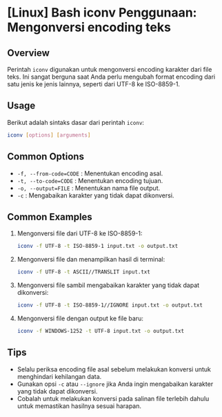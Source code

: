 # [Linux] Bash iconv Penggunaan: Mengonversi encoding teks

## Overview
Perintah `iconv` digunakan untuk mengonversi encoding karakter dari file teks. Ini sangat berguna saat Anda perlu mengubah format encoding dari satu jenis ke jenis lainnya, seperti dari UTF-8 ke ISO-8859-1.

## Usage
Berikut adalah sintaks dasar dari perintah `iconv`:

```bash
iconv [options] [arguments]
```

## Common Options
- `-f, --from-code=CODE` : Menentukan encoding asal.
- `-t, --to-code=CODE` : Menentukan encoding tujuan.
- `-o, --output=FILE` : Menentukan nama file output.
- `-c` : Mengabaikan karakter yang tidak dapat dikonversi.

## Common Examples
1. Mengonversi file dari UTF-8 ke ISO-8859-1:
   ```bash
   iconv -f UTF-8 -t ISO-8859-1 input.txt -o output.txt
   ```

2. Mengonversi file dan menampilkan hasil di terminal:
   ```bash
   iconv -f UTF-8 -t ASCII//TRANSLIT input.txt
   ```

3. Mengonversi file sambil mengabaikan karakter yang tidak dapat dikonversi:
   ```bash
   iconv -f UTF-8 -t ISO-8859-1//IGNORE input.txt -o output.txt
   ```

4. Mengonversi file dengan output ke file baru:
   ```bash
   iconv -f WINDOWS-1252 -t UTF-8 input.txt -o output.txt
   ```

## Tips
- Selalu periksa encoding file asal sebelum melakukan konversi untuk menghindari kehilangan data.
- Gunakan opsi `-c` atau `--ignore` jika Anda ingin mengabaikan karakter yang tidak dapat dikonversi.
- Cobalah untuk melakukan konversi pada salinan file terlebih dahulu untuk memastikan hasilnya sesuai harapan.